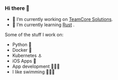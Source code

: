 ### Hi there 👋

- 🔭  I’m currently working on [TeamCore Solutions](https://www.teamcore.net).
- 🌱 I’m currently learning [Rust](https://www.rust-lang.org/) .


Some of the stuff I work on: 
- Python 🐍
- Docker 🐳
- Kubernetes ⚓️
- iOS Apps 📱
- App development 👨🏿‍💻
- I like swimming 🏊🏾‍♂️
<!--
**davidgg090/davidgg090** is a ✨ _special_ ✨ repository because its `README.md` (this file) appears on your GitHub profile.

Here are some ideas to get you started:

- 🔭 I’m currently working on ...
- 🌱 I’m currently learning ...
- 👯 I’m looking to collaborate on ...
- 🤔 I’m looking for help with ...
- 💬 Ask me about ...
- 📫 How to reach me: ...
- 😄 Pronouns: ...
- ⚡ Fun fact: ...
-->
